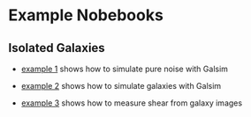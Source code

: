 # Example Nobebooks

## Isolated Galaxies
+ [example 1](./1_simulate_noise_image.ipynb) shows how to simulate pure noise
with Galsim

+ [example 2](./2_simulate_galaxy_basic.ipynb) shows how to simulate galaxies
with Galsim

+ [example 3](./2_simulate_galaxy_basic.ipynb) shows how to measure shear from
  galaxy images
